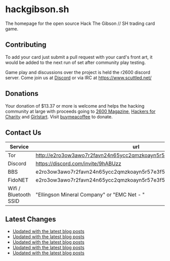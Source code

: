 # hackgibson.sh
The homepage for the open source Hack The Gibson // SH trading card game.


## Contributing

To add your card just submit a pull request with your card's front art, it would be added to the next run of set after community play testing.

Game play and discussions over the project is held the r2600 discord server. Come join us at [Discord](https://discord.com/invite/9hABUzz) or via IRC at https://www.scuttled.net/


## Donations

Your donation of $13.37 or more is welcome and helps the hacking community at large with proceeds going to [2600 Magazine](https://2600.com/), [Hackers for Charity](https://hackersforcharity.org) and [Girlstart](https://girlstart.org).  Visit [buymeacoffee](https://www.buymeacoffee.com/hackgibson.sh) to donate.


## Contact Us

Service | url
-|-
Tor | http://e2ro3ow3awo7r2favn24n65ycc2qmzkoayn5r57e3f56nvjwdcgg32ad.onion
Discord | https://discord.com/invite/9hABUzz
BBS | e2ro3ow3awo7r2favn24n65ycc2qmzkoayn5r57e3f56nvjwdcgg32ad.onion:23
FidoNET | e2ro3ow3awo7r2favn24n65ycc2qmzkoayn5r57e3f56nvjwdcgg32ad.onion:24554
Wifi / Bluetooth SSID | "Ellingson Mineral Company" or "EMC Net - <fidonet address>"

## Latest Changes
<!-- BLOG-POST-LIST:START -->
- [Updated with the latest blog posts](https://github.com/DFW2600/hackgibson.sh/commit/3a19605b8516400ee0d87fba24e28da5af30ff3c)
- [Updated with the latest blog posts](https://github.com/DFW2600/hackgibson.sh/commit/e41aa4449e71b3536f93b0522426ec0e368e6e92)
- [Updated with the latest blog posts](https://github.com/DFW2600/hackgibson.sh/commit/1cc6b321ada9a7203b157d69e1783a3b79534d77)
- [Updated with the latest blog posts](https://github.com/DFW2600/hackgibson.sh/commit/dcb069033dad15dd330b27ac62127f4037c6af6c)
- [Updated with the latest blog posts](https://github.com/DFW2600/hackgibson.sh/commit/c415f40a77e8bfa5fa6b0fc8d6b988b3c50b9fab)
<!-- BLOG-POST-LIST:END -->
